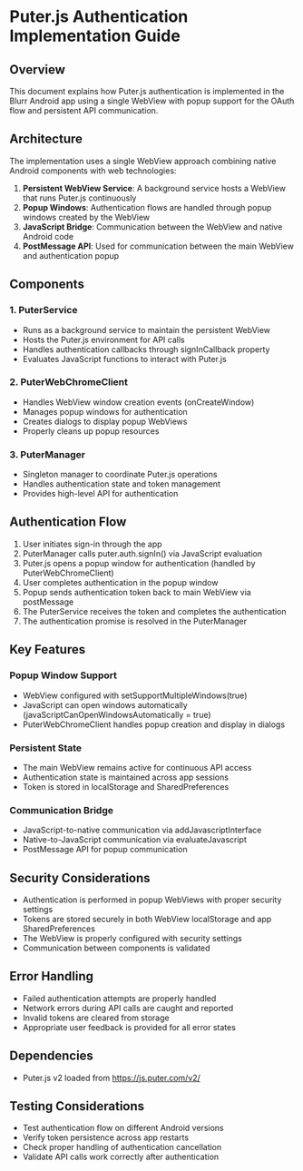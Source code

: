 # Puter.js Authentication Implementation Guide

## Overview

This document explains how Puter.js authentication is implemented in the Blurr Android app using a single WebView with popup support for the OAuth flow and persistent API communication.

## Architecture

The implementation uses a single WebView approach combining native Android components with web technologies:

1. **Persistent WebView Service**: A background service hosts a WebView that runs Puter.js continuously
2. **Popup Windows**: Authentication flows are handled through popup windows created by the WebView
3. **JavaScript Bridge**: Communication between the WebView and native Android code
4. **PostMessage API**: Used for communication between the main WebView and authentication popup

## Components

### 1. PuterService

- Runs as a background service to maintain the persistent WebView
- Hosts the Puter.js environment for API calls
- Handles authentication callbacks through signInCallback property
- Evaluates JavaScript functions to interact with Puter.js

### 2. PuterWebChromeClient

- Handles WebView window creation events (onCreateWindow)
- Manages popup windows for authentication
- Creates dialogs to display popup WebViews
- Properly cleans up popup resources

### 3. PuterManager

- Singleton manager to coordinate Puter.js operations
- Handles authentication state and token management
- Provides high-level API for authentication

## Authentication Flow

1. User initiates sign-in through the app
2. PuterManager calls puter.auth.signIn() via JavaScript evaluation
3. Puter.js opens a popup window for authentication (handled by PuterWebChromeClient)
4. User completes authentication in the popup window
5. Popup sends authentication token back to main WebView via postMessage
6. The PuterService receives the token and completes the authentication
7. The authentication promise is resolved in the PuterManager

## Key Features

### Popup Window Support
- WebView configured with setSupportMultipleWindows(true)
- JavaScript can open windows automatically (javaScriptCanOpenWindowsAutomatically = true)
- PuterWebChromeClient handles popup creation and display in dialogs

### Persistent State
- The main WebView remains active for continuous API access
- Authentication state is maintained across app sessions
- Token is stored in localStorage and SharedPreferences

### Communication Bridge
- JavaScript-to-native communication via addJavascriptInterface
- Native-to-JavaScript communication via evaluateJavascript
- PostMessage API for popup communication

## Security Considerations

- Authentication is performed in popup WebViews with proper security settings
- Tokens are stored securely in both WebView localStorage and app SharedPreferences
- The WebView is properly configured with security settings
- Communication between components is validated

## Error Handling

- Failed authentication attempts are properly handled
- Network errors during API calls are caught and reported
- Invalid tokens are cleared from storage
- Appropriate user feedback is provided for all error states

## Dependencies

- Puter.js v2 loaded from https://js.puter.com/v2/

## Testing Considerations

- Test authentication flow on different Android versions
- Verify token persistence across app restarts
- Check proper handling of authentication cancellation
- Validate API calls work correctly after authentication